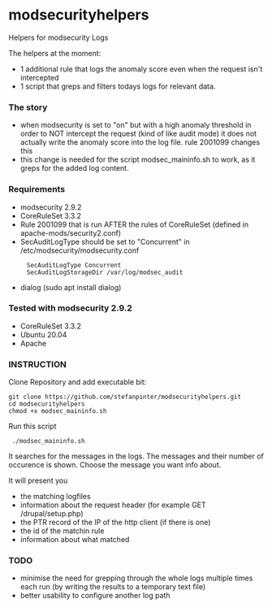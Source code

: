 # modsecurityhelpers
Helpers for modsecurity Logs

The helpers at the moment:
- 1 additional rule that logs the anomaly score even when the request isn't intercepted
- 1 script that greps and filters todays logs for relevant data.

### The story ### 
 - when modsecurity is set to "on" but with a high anomaly threshold in order to NOT intercept the request (kind of like audit mode) it does not actually write the anomaly score into the log file.
   rule 2001099 changes this
 - this change is needed for the script modsec_maininfo.sh to work, as it greps for the added log content.


### Requirements ###
 - modsecurity 2.9.2
 - CoreRuleSet 3.3.2
 - Rule 2001099 that is run AFTER the rules of CoreRuleSet (defined in apache-mods/security2.conf)
 - SecAuditLogType should be set to "Concurrent" in /etc/modsecurity/modsecurity.conf

```
     SecAuditLogType Concurrent
     SecAuditLogStorageDir /var/log/modsec_audit
```

 - dialog (sudo apt install dialog)

### Tested with modsecurity 2.9.2 ###
 - CoreRuleSet 3.3.2
 - Ubuntu 20.04
 - Apache


### INSTRUCTION ###

 Clone Repository and add executable bit:
```
git clone https://github.com/stefanpinter/modsecurityhelpers.git
cd modsecurityhelpers
chmod +x modsec_maininfo.sh
```

Run this script
```
 ./modsec_maininfo.sh
```

It searches for the messages in the logs.
The messages and their number of occurence is shown.
Choose the message you want info about.

It will present you 
- the matching logfiles
- information about the request header (for example GET /drupal/setup.php)
- the PTR record of the IP of the http client (if there is one)
- the id of the matchin rule
- information about what matched

### TODO ###

  - minimise the need for grepping through the whole logs multiple times each run (by writing the results to a temporary text file)
  - better usability to configure another log path
